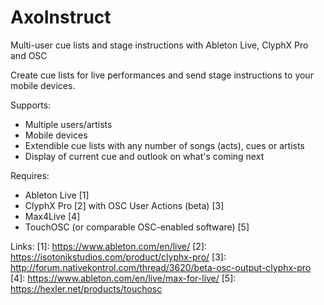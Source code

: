 # AxoInstruct
Multi-user cue lists and stage instructions with Ableton Live, ClyphX Pro and OSC

Create cue lists for live performances and send stage instructions to your mobile devices.

Supports:
* Multiple users/artists
* Mobile devices
* Extendible cue lists with any number of songs (acts), cues or artists
* Display of current cue and outlook on what's coming next

Requires:
* Ableton Live [1]
* ClyphX Pro [2] with OSC User Actions (beta) [3]
* Max4Live [4]
* TouchOSC (or comparable OSC-enabled software) [5]


Links:
[1]: https://www.ableton.com/en/live/
[2]: https://isotonikstudios.com/product/clyphx-pro/
[3]: http://forum.nativekontrol.com/thread/3620/beta-osc-output-clyphx-pro
[4]: https://www.ableton.com/en/live/max-for-live/
[5]: https://hexler.net/products/touchosc
